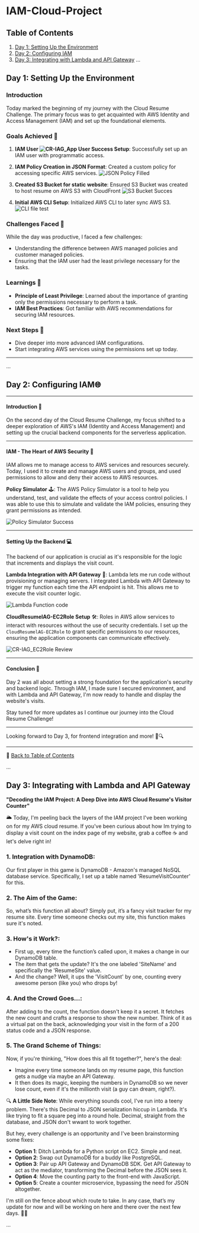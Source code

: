 # IAM-Cloud-Project
## Table of Contents

1. [Day 1: Setting Up the Environment](#day-1-setting-up-the-environment)
2. [Day 2: Configuring IAM](#day-2-configuring-iam)
3. [Day 3: Integrating with Lambda and API Gateway](#day-3-integrating-with-lambda-and-api-gateway)
...
## Day 1: Setting Up the Environment

### Introduction

Today marked the beginning of my journey with the Cloud Resume Challenge. The primary focus was to get acquainted with AWS Identity and Access Management (IAM) and set up the foundational elements.

### Goals Achieved 🎯

1. **IAM User ![CR-IAG_App User Success](https://github.com/alexmerelus/IAM-Cloud-Project/assets/138509128/7e7cb4fe-1d95-4382-b779-c8a2bf7ec72d)
Setup**: Successfully set up an IAM user with programmatic access. 
    
2. **IAM Policy Creation in JSON Format**: Created a custom policy for accessing specific AWS services.
![JSON Policy Filled](https://github.com/alexmerelus/IAM-Cloud-Project/assets/138509128/907f2056-6300-4353-a54e-813a14d619ac)


3. **Created S3 Bucket for static website**: Ensured S3 Bucket was created to host resume on AWS S3 with CloudFront
    ![S3 Bucket Succes](https://github.com/alexmerelus/IAM-Cloud-Project/assets/138509128/76f38c37-0afe-483e-8d2b-2eed3226aa62)


4. **Initial AWS CLI Setup**: Initialized AWS CLI to later sync AWS S3.
  ![CLI file test](https://github.com/alexmerelus/IAM-Cloud-Project/assets/138509128/413b1cf3-8398-4c44-a412-1add4418aed5)



### Challenges Faced 🤔

While the day was productive, I faced a few challenges:
- Understanding the difference between AWS managed policies and customer managed policies.
- Ensuring that the IAM user had the least privilege necessary for the tasks.

### Learnings 📘

- **Principle of Least Privilege**: Learned about the importance of granting only the permissions necessary to perform a task.
- **IAM Best Practices**: Got familiar with AWS recommendations for securing IAM resources.

### Next Steps 🐾

- Dive deeper into more advanced IAM configurations.
- Start integrating AWS services using the permissions set up today.

---


...

## Day 2: Configuring IAM🌐

---

#### **Introduction** 📜

On the second day of the Cloud Resume Challenge, my focus shifted to a deeper exploration of AWS's IAM (Identity and Access Management) and setting up the crucial backend components for the serverless application.

---

#### **IAM - The Heart of AWS Security** 🔐

IAM allows me to manage access to AWS services and resources securely. Today, I used it to create and manage AWS users and groups, and used permissions to allow and deny their access to AWS resources.

**Policy Simulator** 🕹️:
The AWS Policy Simulator is a tool to help you understand, test, and validate the effects of your access control policies. I was able to use this to simulate and validate the IAM policies, ensuring they grant permissions as intended.

![Policy Simulator Success](https://github.com/alexmerelus/IAM-Cloud-Project/assets/138509128/fdda4262-2f44-41d5-bd7d-65f56e6ddd2f)


---

#### **Setting Up the Backend** 💻

The backend of our application is crucial as it's responsible for the logic that increments and displays the visit count.

**Lambda Integration with API Gateway** 🚪:
Lambda lets me run code without provisioning or managing servers. I integrated Lambda with API Gateway to trigger my function each time the API endpoint is hit. This allows me to execute the visit counter logic.

![Lambda Function code](https://github.com/alexmerelus/IAM-Cloud-Project/assets/138509128/6f8f6e94-ad01-4e9e-868d-31992a7a76a6)


**CloudResumelAG-EC2Role Setup** 🛠️:
Roles in AWS allow services to interact with resources without the use of security credentials. I set up the `CloudResumelAG-EC2Role` to grant specific permissions to our resources, ensuring the application components can communicate effectively.

![CR-IAG_EC2Role Review ](https://github.com/alexmerelus/IAM-Cloud-Project/assets/138509128/128b39f6-b6cc-418b-b86e-cfaffe2bc480)


---

#### **Conclusion** 🌟

Day 2 was all about setting a strong foundation for the application's security and backend logic. Through IAM, I made sure I secured environment, and with Lambda and API Gateway, I'm now ready to handle and display the website's visits.

Stay tuned for more updates as I continue our journey into the Cloud Resume Challenge!

---

Looking forward to Day 3, for frontend integration and more! 🚀🔍

---

🔗 [Back to Table of Contents](#IAM-Cloud-Project)

...

## Day 3: Integrating with Lambda and API Gateway

**"Decoding the IAM Project: A Deep Dive into AWS Cloud Resume's Visitor Counter"**

🌥️ Today, I'm peeling back the layers of the IAM project I've been working on for my AWS cloud resume. If you've been curious about how Im trying to display a visit count on the index page of my website, grab a coffee ☕ and let's delve right in!

### 1. **Integration with DynamoDB**:
Our first player in this game is DynamoDB - Amazon's managed NoSQL database service. Specifically, I set up a table named 'ResumeVisitCounter' for this.

### 2. **The Aim of the Game**:
So, what’s this function all about? Simply put, it’s a fancy visit tracker for my resume site. Every time someone checks out my site, this function makes sure it's noted.

### 3. **How's it Work?**:
- First up, every time the function’s called upon, it makes a change in our DynamoDB table.
- The item that gets the update? It's the one labeled 'SiteName' and specifically the 'ResumeSite' value.
- And the change? Well, it ups the 'VisitCount' by one, counting every awesome person (like you) who drops by!

### 4. **And the Crowd Goes...**:
After adding to the count, the function doesn't keep it a secret. It fetches the new count and crafts a response to show the new number. Think of it as a virtual pat on the back, acknowledging your visit in the form of a 200 status code and a JSON response.

### 5. **The Grand Scheme of Things**:
Now, if you're thinking, "How does this all fit together?", here's the deal:
- Imagine every time someone lands on my resume page, this function gets a nudge via maybe an API Gateway.
- It then does its magic, keeping the numbers in DynamoDB so we never lose count, even if it's the millionth visit (a guy can dream, right?).

🔍 **A Little Side Note**:
While everything sounds cool, I've run into a teeny problem. There's this Decimal to JSON serialization hiccup in Lambda. It's like trying to fit a square peg into a round hole. Decimal, straight from the database, and JSON don't wwant to work together. 

But hey, every challenge is an opportunity and I've been brainstorming some fixes:

- **Option 1**: Ditch Lambda for a Python script on EC2. Simple and neat.
- **Option 2**: Swap out DynamoDB for a buddy like PostgreSQL.
- **Option 3**: Pair up API Gateway and DynamoDB SDK. Get API Gateway to act as the mediator, transforming the Decimal before the JSON sees it.
- **Option 4**: Move the counting party to the front-end with JavaScript.
- **Option 5**: Create a counter microservice, bypassing the need for JSON altogether.

I'm still on the fence about which route to take. In any case, that’s my update for now and will be working on here and there over the next few days. 👨‍💻

...

